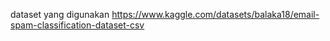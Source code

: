 dataset yang digunakan
https://www.kaggle.com/datasets/balaka18/email-spam-classification-dataset-csv

